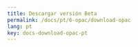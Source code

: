 ```yaml
---
title: Descargar versión Beta
permalink: /docs/pt/6-opac/download-opac
lang: pt
key: docs-download-opac-pt
---
```

